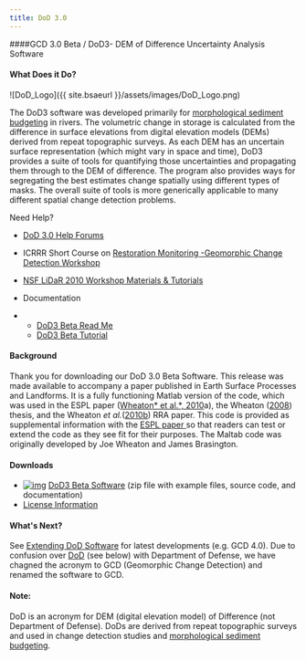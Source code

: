 ```yaml
---
title: DoD 3.0
---
```


####GCD 3.0 Beta / DoD3- DEM of Difference Uncertainty Analysis Software

#### What Does it Do?

![DoD_Logo]({{ site.bsaeurl }}/assets/images/DoD_Logo.png)

The DoD3 software was developed primarily for [morphological sediment budgeting](https://sites.google.com/a/joewheaton.org/www/Home/research/projects-1/morphological-sediment-budgeting) in rivers. The volumetric change in storage is calculated from the difference in surface elevations from digital elevation models (DEMs) derived from repeat topographic surveys. As each DEM has an uncertain surface representation (which might vary in space and time), DoD3 provides a suite of tools for quantifying those uncertainties and propagating them through to the DEM of difference. The program also provides ways for segregating the best estimates change spatially using different types of masks. The overall suite of tools is more generically applicable to many different spatial change detection problems.

Need Help?

- [DoD 3.0 Help Forums](http://forum.bluezone.usu.edu/gcd/viewforum.php?f=3)

- ICRRR Short Course on [Restoration Monitoring -Geomorphic Change Detection Workshop](https://cnr.usu.edu/streamrestoration/htm/course-information/monitoring-workshop)

- [NSF LiDaR 2010 Workshop Materials & Tutorials](https://sites.google.com/a/joewheaton.org/www/Home/research/software/GCD/2010-nsf-lidar-workshop-materials)

- Documentation

- - [DoD3 Beta Read Me](http://www.gis.usu.edu/~jwheaton/et_al/DoD/NSFWorkshop2010/DoD3_ReadMe.pdf)
  - [DoD3 Beta Tutorial](http://www.gis.usu.edu/~jwheaton/et_al/DoD/NSFWorkshop2010/DoD3_Tutorial.pdf)

#### Background

Thank you for downloading our DoD 3.0 Beta Software. This release was made available to accompany a paper published in Earth Surface Processes and Landforms. It is a fully functioning Matlab version of the code, which was used in the ESPL paper ([Wheaton* et al.*, 2010](http://dx.doi.org/10.1002/esp.1886)a),  the Wheaton ([2008](https://sites.google.com/a/joewheaton.org/www/Home/research/projects-1/morphological-sediment-budgeting/phdthesis)) thesis, and the Wheaton *et al.*([2010b](http://dx.doi.org/10.1002/rra.1305)) RRA paper. This code is provided as supplemental information with the [ESPL paper ](http://dx.doi.org/10.1002/esp.1886)so that readers can test or extend the code as they see fit for their purposes. The Maltab code was originally developed by Joe Wheaton and James Brasington. 

#### Downloads

- [![img](https://sites.google.com/a/joewheaton.org/www/_/rsrc/1288548319242/lab/unlisted/IPC_GCD/Matlab_small_icon.png)](http://www.gis.usu.edu/~jwheaton/et_al/DoD/NSFWorkshop2010/DoD3.zip) [DoD3 Beta Software](http://www.gis.usu.edu/~jwheaton/et_al/DoD/NSFWorkshop2010/DoD3.zip) (zip file with example files, source code, and documentation)
- [License Information](http://www.gis.usu.edu/~jwheaton/et_al/DoD/NSFWorkshop2010/gpl-2.0.txt)

#### What's Next?

See [Extending DoD Software](https://sites.google.com/a/joewheaton.org/gcd/extending-gcd-software) for latest developments (e.g. GCD 4.0). Due to confusion over [DoD](http://acronyms.thefreedictionary.com/DoD) (see below) with Department of Defense, we have chagned the acronym to GCD (Geomorphic Change Detection) and renamed the software to GCD. 

#### Note:

DoD is an acronym for DEM (digital elevation model) of Difference (not Department of Defense). DoDs are derived from repeat topographic surveys and used in change detection studies and [morphological sediment budgeting](http://www.joewheaton.org/Home/research/projects-1/morphological-sediment-budgeting).